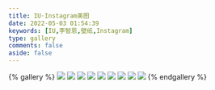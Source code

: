 ```yaml
---
title: IU·Instagram美图
date: 2022-05-03 01:54:39
keywords: [IU,李智恩,壁纸,Instagram]
type: gallery
comments: false
aside: false
---
```



{% gallery %}
![](https://s1.ax1x.com/2022/05/18/O7ajzt.jpg)
![](https://s1.ax1x.com/2022/05/18/O7aXRI.jpg)
![](https://s1.ax1x.com/2022/05/18/O7aOJA.jpg)
![](https://s1.ax1x.com/2022/05/18/O7arrT.jpg)
![](https://s1.ax1x.com/2022/05/18/O7aDMV.jpg)
![](https://s1.ax1x.com/2022/05/18/O7a0x0.jpg)
![](https://s1.ax1x.com/2022/05/18/O7aw2q.jpg)
![](https://s1.ax1x.com/2022/05/18/O7adGn.jpg)
![](https://s1.ax1x.com/2022/05/18/O7aaPs.jpg)
{% endgallery %}